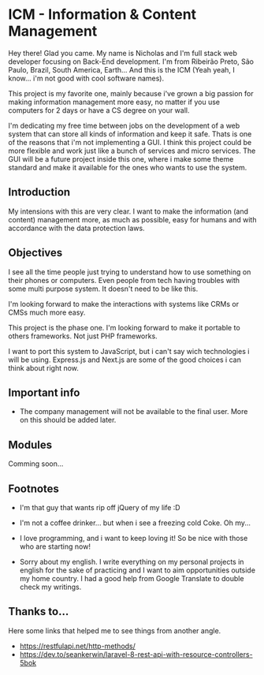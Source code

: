 # ICM - Information & Content Management

Hey there! Glad you came. My name is Nicholas and I'm full stack web developer
focusing on Back-End development. I'm from Ribeirão Preto, São Paulo, Brazil,
South America, Earth... And this is the ICM (Yeah yeah, I
know... i'm not good with cool software names).

This project is my favorite one, mainly because i've grown a big passion for
making information management more easy, no matter if you use computers for 2
days or have a CS degree on your wall.

I'm dedicating my free time between jobs on the development of a web system
that can store all kinds of information and keep it safe. Thats is one of the
reasons that i'm not implementing a GUI. I think this project could be more
flexible and work just like a bunch of services and micro services. The GUI
will be a future project inside this one, where i make some theme standard
and make it available for the ones who wants to use the system.

## Introduction

My intensions with this are very clear. I want to make the information (and
content) management more, as much as possible, easy for humans and with
accordance with the data protection laws.

## Objectives

I see all the time people just trying to understand how to use something on
their phones or computers. Even people from tech having troubles with some
multi purpose system. It doesn't need to be like this.

I'm looking forward to make the interactions with systems like CRMs or CMSs
much more easy.

This project is the phase one. I'm looking forward to make it portable to
others frameworks. Not just PHP frameworks.

I want to port this system to JavaScript, but i can't say wich technologies
i will be using. Express.js and Next.js are some of the good choices i can
think about right now.

## Important info

- The company management will not be available to the final user. More on this
should be added later.

## Modules

Comming soon...

## Footnotes

- I'm that guy that wants rip off jQuery of my life :D

- I'm not a coffee drinker... but when i see a freezing cold Coke. Oh my...

- I love programming, and i want to keep loving it! So be nice with those who
are starting now!

- Sorry about my english. I write everything on my personal projects in english
for the sake of practicing and I want to aim opportunities outside my home
country. I had a good help from Google Translate to double check my writings.

## Thanks to...

Here some links that helped me to see things from another angle.

- https://restfulapi.net/http-methods/
- https://dev.to/seankerwin/laravel-8-rest-api-with-resource-controllers-5bok
